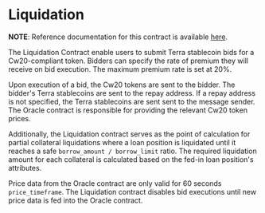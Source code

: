 # Liquidation

**NOTE**: Reference documentation for this contract is available [here](https://docs.anchorprotocol.com/smart-contracts/liquidations).

The Liquidation Contract enable users to submit Terra stablecoin bids for
a Cw20-compliant token. Bidders can specify the rate of premium they will
receive on bid execution. The maximum premium rate is set at 20%.

Upon execution of a bid, the Cw20 tokens are sent to the bidder. The
bidder's Terra stablecoins are sent to the repay address. If a repay address is not specified,
the Terra stablecoins are sent sent to the message sender. The Oracle contract is responsible for providing
the relevant Cw20 token prices.

Additionally, the Liquidation contract serves as the point of calculation
for partial collateral liquidations where a loan position is liquidated
until it reaches a safe `borrow_amount / borrow_limit` ratio. The required
liquidation amount for each collateral is calculated based on the fed-in
loan position's attributes.

Price data from the Oracle contract are only valid for 60 seconds
`price_timeframe`. The Liquidation contract disables bid executions until
new price data is fed into the Oracle contract.
